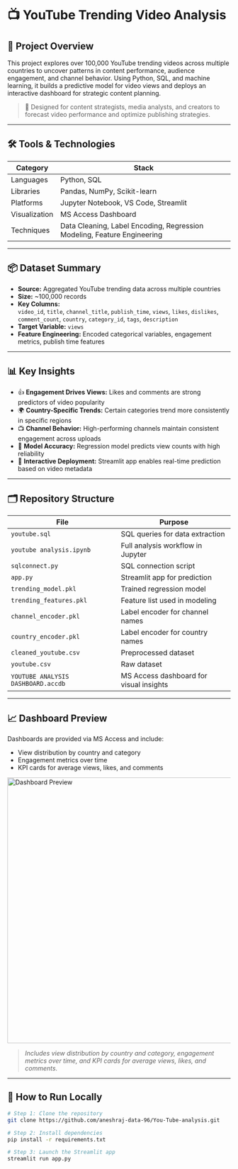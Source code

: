 # 📺 YouTube Trending Video Analysis

## 🧠 Project Overview  
This project explores over 100,000 YouTube trending videos across multiple countries to uncover patterns in content performance, audience engagement, and channel behavior. Using Python, SQL, and machine learning, it builds a predictive model for video views and deploys an interactive dashboard for strategic content planning.

> 🎯 Designed for content strategists, media analysts, and creators to forecast video performance and optimize publishing strategies.

---

## 🛠️ Tools & Technologies  

| Category       | Stack                                                                 |
|----------------|----------------------------------------------------------------------|
| Languages      | Python, SQL                                                          |
| Libraries      | Pandas, NumPy, Scikit-learn                                           |
| Platforms      | Jupyter Notebook, VS Code, Streamlit                                 |
| Visualization  | MS Access Dashboard                                                  |
| Techniques     | Data Cleaning, Label Encoding, Regression Modeling, Feature Engineering |

---

## 📦 Dataset Summary  

- **Source:** Aggregated YouTube trending data across multiple countries  
- **Size:** ~100,000 records  
- **Key Columns:**  
  `video_id`, `title`, `channel_title`, `publish_time`, `views`, `likes`, `dislikes`, `comment_count`, `country`, `category_id`, `tags`, `description`  
- **Target Variable:** `views`  
- **Feature Engineering:** Encoded categorical variables, engagement metrics, publish time features  

---

## 📊 Key Insights  

- 👍 **Engagement Drives Views:** Likes and comments are strong predictors of video popularity  
- 🌍 **Country-Specific Trends:** Certain categories trend more consistently in specific regions  
- 📺 **Channel Behavior:** High-performing channels maintain consistent engagement across uploads  
- 🤖 **Model Accuracy:** Regression model predicts view counts with high reliability  
- 🧪 **Interactive Deployment:** Streamlit app enables real-time prediction based on video metadata  

---

## 🗂️ Repository Structure  

| File                          | Purpose                                                       |
|-------------------------------|---------------------------------------------------------------|
| `youtube.sql`                 | SQL queries for data extraction                              |
| `youtube analysis.ipynb`      | Full analysis workflow in Jupyter                            |
| `sqlconnect.py`               | SQL connection script                                         |
| `app.py`                      | Streamlit app for prediction                                 |
| `trending_model.pkl`          | Trained regression model                                     |
| `trending_features.pkl`       | Feature list used in modeling                                |
| `channel_encoder.pkl`         | Label encoder for channel names                              |
| `country_encoder.pkl`         | Label encoder for country names                              |
| `cleaned_youtube.csv`         | Preprocessed dataset                                         |
| `youtube.csv`                 | Raw dataset                                                   |
| `YOUTUBE ANALYSIS DASHBOARD.accdb` | MS Access dashboard for visual insights               |

---

## 📈 Dashboard Preview  

Dashboards are provided via MS Access and include: 
- View distribution by country and category
- Engagement metrics over time
- KPI cards for average views, likes, and comments

<img src="https://image2url.com/images/1755686917071-3ea0c735-c3e5-4289-ae1a-c0ce0c25170f.png" alt="Dashboard Preview" width="600"/>

> _Includes view distribution by country and category, engagement metrics over time, and KPI cards for average views, likes, and comments._

---

## 🧪 How to Run Locally  

```bash
# Step 1: Clone the repository
git clone https://github.com/aneshraj-data-96/You-Tube-analysis.git

# Step 2: Install dependencies
pip install -r requirements.txt

# Step 3: Launch the Streamlit app
streamlit run app.py
